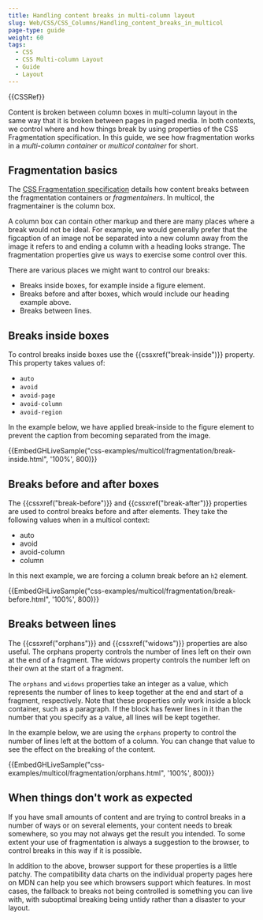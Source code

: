 ```yaml
---
title: Handling content breaks in multi-column layout
slug: Web/CSS/CSS_Columns/Handling_content_breaks_in_multicol
page-type: guide
weight: 60
tags:
  - CSS
  - CSS Multi-column Layout
  - Guide
  - Layout
---
```


{{CSSRef}}

Content is broken between column boxes in multi-column layout in the same way that it is broken between pages in paged media. In both contexts, we control where and how things break by using properties of the CSS Fragmentation specification. In this guide, we see how fragmentation works in a _multi-column container_ or _multicol container_ for short.

## Fragmentation basics

The [CSS Fragmentation specification](https://www.w3.org/TR/css-break-3/) details how content breaks between the fragmentation containers or _fragmentainers_. In multicol, the fragmentainer is the column box.

A column box can contain other markup and there are many places where a break would not be ideal. For example, we would generally prefer that the figcaption of an image not be separated into a new column away from the image it refers to and ending a column with a heading looks strange. The fragmentation properties give us ways to exercise some control over this.

There are various places we might want to control our breaks:

- Breaks inside boxes, for example inside a figure element.
- Breaks before and after boxes, which would include our heading example above.
- Breaks between lines.

## Breaks inside boxes

To control breaks inside boxes use the {{cssxref("break-inside")}} property. This property takes values of:

- `auto`
- `avoid`
- `avoid-page`
- `avoid-column`
- `avoid-region`

In the example below, we have applied break-inside to the figure element to prevent the caption from becoming separated from the image.

{{EmbedGHLiveSample("css-examples/multicol/fragmentation/break-inside.html", '100%', 800)}}

## Breaks before and after boxes

The {{cssxref("break-before")}} and {{cssxref("break-after")}} properties are used to control breaks before and after elements. They take the following values when in a multicol context:

- auto
- avoid
- avoid-column
- column

In this next example, we are forcing a column break before an `h2` element.

{{EmbedGHLiveSample("css-examples/multicol/fragmentation/break-before.html", '100%', 800)}}

## Breaks between lines

The {{cssxref("orphans")}} and {{cssxref("widows")}} properties are also useful. The orphans property controls the number of lines left on their own at the end of a fragment. The widows property controls the number left on their own at the start of a fragment.

The `orphans` and `widows` properties take an integer as a value, which represents the number of lines to keep together at the end and start of a fragment, respectively. Note that these properties only work inside a block container, such as a paragraph. If the block has fewer lines in it than the number that you specify as a value, all lines will be kept together.

In the example below, we are using the `orphans` property to control the number of lines left at the bottom of a column. You can change that value to see the effect on the breaking of the content.

{{EmbedGHLiveSample("css-examples/multicol/fragmentation/orphans.html", '100%', 800)}}

## When things don't work as expected

If you have small amounts of content and are trying to control breaks in a number of ways or on several elements, your content needs to break somewhere, so you may not always get the result you intended. To some extent your use of fragmentation is always a suggestion to the browser, to control breaks in this way if it is possible.

In addition to the above, browser support for these properties is a little patchy. The compatibility data charts on the individual property pages here on MDN can help you see which browsers support which features. In most cases, the fallback to breaks not being controlled is something you can live with, with suboptimal breaking being untidy rather than a disaster to your layout.
